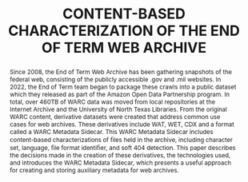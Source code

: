 ---
abstract: Since 2008, the End of Term Web Archive has been gathering snapshots of
  the federal web, consisting of the publicly accessible .gov and .mil websites. In
  2022, the End of Term team began to package these crawls into a public dataset which
  they released as part of the Amazon Open Data Partnership program. In total, over
  460TB of WARC data was moved from local repositories at the Internet Archive and
  the University of North Texas Libraries. From the original WARC content, derivative
  datasets were created that address common use cases for web archives. These derivatives
  include WAT, WET, CDX and a format called a WARC Metadata Sidecar. This WARC Metadata
  Sidecar includes content-based characterizations of ﬁles held in the archive, including
  character set, language, ﬁle format identiﬁer, and soft 404 detection. This paper
  describes the decisions made in the creation of these derivatives, the technologies
  used, and introduces the WARC Metadata Sidecar, which presents a useful approach
  for creating and storing auxiliary metadata for web archives.
creators:
- Mark E. Phillips
- Kristy K. Phillips
- Sawood Alam
date: null
document_url: https://www.ideals.illinois.edu/items/128295/bitstreams/428955/data.pdf
grand_parent: iPRES
institutions: []
keywords:
- web archives
- end of term web archive
- warc metadata sidecar
landing_page_url: https://hdl.handle.net/2142/121091
language: eng
layout: publication
license: CC-BY 4.0 International
notes_url: null
parent: iPRES 2023
publication_type: paper
size: null
slides_url: null
source_name: iPRES
stream_url: null
title: CONTENT-BASED CHARACTERIZATION OF THE END OF TERM WEB ARCHIVE
year: 2023
---